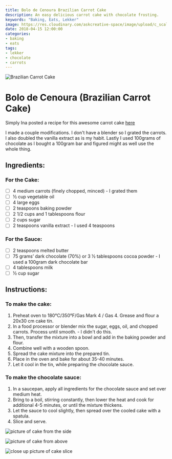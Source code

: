 ```yaml
---
title: Bolo de Cenoura Brazilian Carrot Cake
description: An easy delicious carrot cake with chocolate frosting.
keywords: "Baking, Eats, Lekker"
image: https://res.cloudinary.com/askcreative-space/image/upload/c_scale,f_auto,q_auto/v1525380885/Optimized-brazcake_cgrxrp.jpg
date: 2018-04-15 12:00:00
categories:
- baking
- eats
tags:
- lekker
- chocolate
- carrots
---
```

![Brazilian Carrot Cake](https://res.cloudinary.com/askcreative-space/image/upload/f_auto,q_auto/v1525380885/Optimized-brazcake_cgrxrp.jpg)
# Bolo de Cenoura (Brazilian Carrot Cake)

Simply Ina posted a recipe for this awesome carrot cake [here](https://simplyina.com/brazilian-carrot-cake-bolo-de-cenoura-traditional-recipe/)

I made a couple modifications. I don't have a blender so I grated the carrots. I also doubled the vanilla extract as is my habit. Lastly I used 100grams of chocolate as I bought a 100gram bar and figured might as well use the whole thing.

## Ingredients:

### For the Cake:

 - [ ] 4 medium carrots (finely chopped, minced) - I grated them
 - [ ] ½ cup vegetable oil
 - [ ] 4 large eggs
 - [ ] 2 teaspoons baking powder
 - [ ] 2 1/2 cups and 1 tablespoons flour
 - [ ] 2 cups sugar
 - [ ] 2 teaspoons vanilla extract - I used 4 teaspoons

### For the Sauce:

 - [ ] 2 teaspoons melted butter
 - [ ] 75 grams’ dark chocolate (70%) or 3 ½ tablespoons cocoa powder -
       I used a 100gram dark chocolate bar
 - [ ] 4 tablespoons milk
 - [ ] ½ cup sugar

## Instructions:

### To make the cake:

 1. Preheat oven to 180°C/350°F/Gas Mark 4 / Gas 4. Grease and flour a
    20x30 cm cake tin.
 2. In a food processor or blender mix the sugar, eggs, oil, and chopped
    carrots. Process until smooth. - I didn't do this.
 3. Then, transfer the mixture into a bowl and add in the baking powder
    and flour.
 4. Combine well with a wooden spoon.
 5. Spread the cake mixture into the prepared tin.
 6. Place in the oven and bake for about 35-40 minutes. 
 7. Let it cool in the tin, while preparing the chocolate sauce.

### To make the chocolate sauce:

 1. In a saucepan, apply all ingredients for the chocolate sauce and set
    over medium heat.
 2. Bring to a boil, stirring constantly, then lower the heat and cook
    for additional 4-5 minutes, or until the mixture thickens.
 3. Let the sauce to cool slightly, then spread over the cooled cake
    with a spatula.
 4. Slice and serve.

![picture of cake from the side](https://res.cloudinary.com/askcreative-space/image/upload/f_auto,q_auto/v1523815188/Optimized-braziliancarrotcake3_kmeenb.jpg)

![picture of cake from above](https://res.cloudinary.com/askcreative-space/image/upload/f_auto,q_auto/v1523815188/Optimized-braziliancarrotcake2_iqnrad.jpg)

![close up picture of cake slice](https://res.cloudinary.com/askcreative-space/image/upload/f_auto,q_auto/v1523815266/Optimized-braziliancarrotcake1_b5o7sf.jpg)
